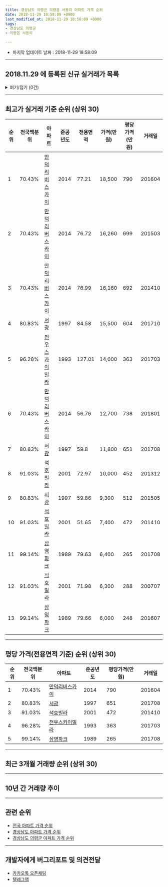 ```yaml
---
title: 경상남도 의령군 의령읍 서동리 아파트 가격 순위
date: 2018-11-29 18:58:09 +0900
last_modified_at: 2018-11-29 18:58:09 +0900
tags:
- 경상남도 의령군
- 의령읍 서동리

---
```


* 마지막 업데이트 날짜 : 2018-11-29 18:58:09

---

## 2018.11.29 에 등록된 신규 실거래가 목록

<details>
<summary>펴기/접기 (0건)</summary>
<div markdown="1">

|아파트|준공년도|전용면적|가격(만원)|평당가격(만원)|거래일|전국백분위|
|---|---|---|---|---|---|---|
|없음|||||||


</div>
</details>

---

## 최고가 실거래 기준 순위 (상위 30)


|순위|전국백분위|아파트|준공년도|전용면적|가격(만원)|평당가격(만원)|거래일|
|---|---|---|---|---|---|---|---|
|1|70.43%|[만덕리버스카이](https://search.naver.com/search.naver?query=%EA%B2%BD%EC%83%81%EB%82%A8%EB%8F%84+%EC%9D%98%EB%A0%B9%EA%B5%B0+%EC%9D%98%EB%A0%B9%EC%9D%8D+%EC%84%9C%EB%8F%99%EB%A6%AC+%EB%A7%8C%EB%8D%95%EB%A6%AC%EB%B2%84%EC%8A%A4%EC%B9%B4%EC%9D%B4)|2014|77.21|18,500|790|201604|
|2|70.43%|[만덕리버스카이](https://search.naver.com/search.naver?query=%EA%B2%BD%EC%83%81%EB%82%A8%EB%8F%84+%EC%9D%98%EB%A0%B9%EA%B5%B0+%EC%9D%98%EB%A0%B9%EC%9D%8D+%EC%84%9C%EB%8F%99%EB%A6%AC+%EB%A7%8C%EB%8D%95%EB%A6%AC%EB%B2%84%EC%8A%A4%EC%B9%B4%EC%9D%B4)|2014|76.72|16,260|699|201503|
|3|70.43%|[만덕리버스카이](https://search.naver.com/search.naver?query=%EA%B2%BD%EC%83%81%EB%82%A8%EB%8F%84+%EC%9D%98%EB%A0%B9%EA%B5%B0+%EC%9D%98%EB%A0%B9%EC%9D%8D+%EC%84%9C%EB%8F%99%EB%A6%AC+%EB%A7%8C%EB%8D%95%EB%A6%AC%EB%B2%84%EC%8A%A4%EC%B9%B4%EC%9D%B4)|2014|76.99|16,160|692|201410|
|4|80.83%|[서광](https://search.naver.com/search.naver?query=%EA%B2%BD%EC%83%81%EB%82%A8%EB%8F%84+%EC%9D%98%EB%A0%B9%EA%B5%B0+%EC%9D%98%EB%A0%B9%EC%9D%8D+%EC%84%9C%EB%8F%99%EB%A6%AC+%EC%84%9C%EA%B4%91)|1997|84.58|15,500|604|201710|
|5|96.28%|[천우스카이빌라](https://search.naver.com/search.naver?query=%EA%B2%BD%EC%83%81%EB%82%A8%EB%8F%84+%EC%9D%98%EB%A0%B9%EA%B5%B0+%EC%9D%98%EB%A0%B9%EC%9D%8D+%EC%84%9C%EB%8F%99%EB%A6%AC+%EC%B2%9C%EC%9A%B0%EC%8A%A4%EC%B9%B4%EC%9D%B4%EB%B9%8C%EB%9D%BC)|1993|127.01|14,000|363|201703|
|6|70.43%|[만덕리버스카이](https://search.naver.com/search.naver?query=%EA%B2%BD%EC%83%81%EB%82%A8%EB%8F%84+%EC%9D%98%EB%A0%B9%EA%B5%B0+%EC%9D%98%EB%A0%B9%EC%9D%8D+%EC%84%9C%EB%8F%99%EB%A6%AC+%EB%A7%8C%EB%8D%95%EB%A6%AC%EB%B2%84%EC%8A%A4%EC%B9%B4%EC%9D%B4)|2014|56.76|12,700|738|201801|
|7|80.83%|[서광](https://search.naver.com/search.naver?query=%EA%B2%BD%EC%83%81%EB%82%A8%EB%8F%84+%EC%9D%98%EB%A0%B9%EA%B5%B0+%EC%9D%98%EB%A0%B9%EC%9D%8D+%EC%84%9C%EB%8F%99%EB%A6%AC+%EC%84%9C%EA%B4%91)|1997|59.8|11,800|651|201708|
|8|91.03%|[석호빌라](https://search.naver.com/search.naver?query=%EA%B2%BD%EC%83%81%EB%82%A8%EB%8F%84+%EC%9D%98%EB%A0%B9%EA%B5%B0+%EC%9D%98%EB%A0%B9%EC%9D%8D+%EC%84%9C%EB%8F%99%EB%A6%AC+%EC%84%9D%ED%98%B8%EB%B9%8C%EB%9D%BC)|2001|72.97|10,000|452|201312|
|9|80.83%|[서광](https://search.naver.com/search.naver?query=%EA%B2%BD%EC%83%81%EB%82%A8%EB%8F%84+%EC%9D%98%EB%A0%B9%EA%B5%B0+%EC%9D%98%EB%A0%B9%EC%9D%8D+%EC%84%9C%EB%8F%99%EB%A6%AC+%EC%84%9C%EA%B4%91)|1997|59.86|9,300|512|201505|
|10|91.03%|[석호빌라](https://search.naver.com/search.naver?query=%EA%B2%BD%EC%83%81%EB%82%A8%EB%8F%84+%EC%9D%98%EB%A0%B9%EA%B5%B0+%EC%9D%98%EB%A0%B9%EC%9D%8D+%EC%84%9C%EB%8F%99%EB%A6%AC+%EC%84%9D%ED%98%B8%EB%B9%8C%EB%9D%BC)|2001|51.65|7,400|472|201410|
|11|99.14%|[삼영파크](https://search.naver.com/search.naver?query=%EA%B2%BD%EC%83%81%EB%82%A8%EB%8F%84+%EC%9D%98%EB%A0%B9%EA%B5%B0+%EC%9D%98%EB%A0%B9%EC%9D%8D+%EC%84%9C%EB%8F%99%EB%A6%AC+%EC%82%BC%EC%98%81%ED%8C%8C%ED%81%AC)|1989|79.63|6,400|265|201708|
|12|91.03%|[석호빌라](https://search.naver.com/search.naver?query=%EA%B2%BD%EC%83%81%EB%82%A8%EB%8F%84+%EC%9D%98%EB%A0%B9%EA%B5%B0+%EC%9D%98%EB%A0%B9%EC%9D%8D+%EC%84%9C%EB%8F%99%EB%A6%AC+%EC%84%9D%ED%98%B8%EB%B9%8C%EB%9D%BC)|2001|71.98|6,300|288|200707|
|13|99.14%|[삼영파크](https://search.naver.com/search.naver?query=%EA%B2%BD%EC%83%81%EB%82%A8%EB%8F%84+%EC%9D%98%EB%A0%B9%EA%B5%B0+%EC%9D%98%EB%A0%B9%EC%9D%8D+%EC%84%9C%EB%8F%99%EB%A6%AC+%EC%82%BC%EC%98%81%ED%8C%8C%ED%81%AC)|1989|79.66|6,000|248|201607|


---

## 평당 가격(전용면적 기준) 순위 (상위 30)


|순위|전국백분위|아파트|준공년도|평당가격(만원)|거래일|
|---|---|---|---|---|---|
|1|70.43%|[만덕리버스카이](https://search.naver.com/search.naver?query=%EA%B2%BD%EC%83%81%EB%82%A8%EB%8F%84+%EC%9D%98%EB%A0%B9%EA%B5%B0+%EC%9D%98%EB%A0%B9%EC%9D%8D+%EC%84%9C%EB%8F%99%EB%A6%AC+%EB%A7%8C%EB%8D%95%EB%A6%AC%EB%B2%84%EC%8A%A4%EC%B9%B4%EC%9D%B4)|2014|790|201604|
|2|80.83%|[서광](https://search.naver.com/search.naver?query=%EA%B2%BD%EC%83%81%EB%82%A8%EB%8F%84+%EC%9D%98%EB%A0%B9%EA%B5%B0+%EC%9D%98%EB%A0%B9%EC%9D%8D+%EC%84%9C%EB%8F%99%EB%A6%AC+%EC%84%9C%EA%B4%91)|1997|651|201708|
|3|91.03%|[석호빌라](https://search.naver.com/search.naver?query=%EA%B2%BD%EC%83%81%EB%82%A8%EB%8F%84+%EC%9D%98%EB%A0%B9%EA%B5%B0+%EC%9D%98%EB%A0%B9%EC%9D%8D+%EC%84%9C%EB%8F%99%EB%A6%AC+%EC%84%9D%ED%98%B8%EB%B9%8C%EB%9D%BC)|2001|472|201410|
|4|96.28%|[천우스카이빌라](https://search.naver.com/search.naver?query=%EA%B2%BD%EC%83%81%EB%82%A8%EB%8F%84+%EC%9D%98%EB%A0%B9%EA%B5%B0+%EC%9D%98%EB%A0%B9%EC%9D%8D+%EC%84%9C%EB%8F%99%EB%A6%AC+%EC%B2%9C%EC%9A%B0%EC%8A%A4%EC%B9%B4%EC%9D%B4%EB%B9%8C%EB%9D%BC)|1993|363|201703|
|5|99.14%|[삼영파크](https://search.naver.com/search.naver?query=%EA%B2%BD%EC%83%81%EB%82%A8%EB%8F%84+%EC%9D%98%EB%A0%B9%EA%B5%B0+%EC%9D%98%EB%A0%B9%EC%9D%8D+%EC%84%9C%EB%8F%99%EB%A6%AC+%EC%82%BC%EC%98%81%ED%8C%8C%ED%81%AC)|1989|265|201708|


---

## 최근 3개월 거래량 순위 (상위 30)


<div style="width:100%;">
    <canvas id="deal_count_ranking" height="250"></canvas>
</div>


<script>
new Chart(document.getElementById("deal_count_ranking"), {
    type: 'horizontalBar',
    data: {
        labels: ['서광', '만덕리버스카이'],
        datasets: [{
            label: '실거래 수',
            data: [2, 1],
            borderColor: "rgba(255, 0, 128, 1)",
            backgroundColor: "rgba(255, 0, 128, 0.5)",
            fill: false,
        }]
    },
    options: {
        responsive: true,
        title: {
            display: true,
            text: '최근 3개월 거래량 순위'
        },
        tooltips: {
            mode: 'index',
            intersect: false,
            callbacks: {
                title: function(tooltipItems, data) {
                    return "실거래 수:";
                },
                label: function(tooltipItem, data) {
                    return data.labels[tooltipItem.index] + ": " + tooltipItem.xLabel;
                }
            }
        },
        hover: {
            mode: 'nearest',
            intersect: true
        },
        scales: {
            xAxes: [{
                display: true,
                scaleLabel: {
                    display: true,
                    labelString: '실거래 수'
                },
                ticks: {
                    suggestedMin: 0,
                }
            }],
            yAxes: [{
                display: true,
                ticks: {
                    autoSkip: false,
                    callback: function(value, index, values) {
                        if (value.length > 15)
                            return value.substr(0, 13) + "...";
                        else
                            return value;
                    }
                },
                scaleLabel: {
                    display: false,
                }
            }]
        }
    }
});

</script>


---

## 10년 간 거래량 추이


<div style="width:100%;">
    <canvas id="deal_progress" height="250"></canvas>
</div>

<script>
new Chart(document.getElementById("deal_progress"), {
    type: 'line',
    data: {
        labels: ['200811','200812','200901','200902','200903','200904','200905','200906','200907','200908','200909','200910','200911','200912','201001','201002','201003','201004','201005','201006','201007','201008','201009','201010','201011','201012','201101','201102','201103','201104','201105','201106','201107','201108','201109','201110','201111','201112','201201','201202','201203','201204','201205','201206','201207','201208','201209','201210','201211','201212','201301','201302','201303','201304','201305','201306','201307','201308','201309','201310','201311','201312','201401','201402','201403','201404','201405','201406','201407','201408','201409','201410','201411','201412','201501','201502','201503','201504','201505','201506','201507','201508','201509','201510','201511','201512','201601','201602','201603','201604','201605','201606','201607','201608','201609','201610','201611','201612','201701','201702','201703','201704','201705','201706','201707','201708','201709','201710','201711','201712','201801','201802','201803','201804','201805','201806','201807','201808','201809','201810','201811'],
        datasets: [{
            label: '실거래 수',
            pointRadius: 1,
            data: [1, 0, 2, 2, 0, 0, 0, 1, 0, 0, 2, 0, 2, 0, 1, 1, 0, 1, 0, 0, 0, 3, 0, 0, 1, 0, 1, 0, 0, 1, 2, 1, 1, 0, 0, 0, 2, 0, 0, 0, 2, 2, 2, 0, 2, 1, 0, 0, 1, 0, 0, 1, 1, 0, 0, 2, 0, 0, 2, 0, 0, 1, 1, 7, 10, 5, 2, 3, 3, 0, 2, 4, 9, 0, 4, 2, 11, 0, 1, 2, 1, 1, 1, 0, 0, 2, 1, 0, 2, 1, 0, 1, 1, 0, 0, 1, 1, 0, 1, 1, 1, 1, 0, 2, 0, 2, 0, 3, 1, 1, 2, 0, 0, 0, 0, 0, 1, 2, 2, 1, 0],
            borderColor: "rgba(255, 201, 14, 1)",
            backgroundColor: "rgba(255, 201, 14, 0.5)",
            fill: true,
        }]
    },
    options: {
        responsive: true,
        title: {
            display: true,
            text: '10년간 거래량 추이'
        },
        tooltips: {
            mode: 'index',
            intersect: false,
        },
        hover: {
            mode: 'nearest',
            intersect: true
        },
        scales: {
            xAxes: [{
                display: true,
                scaleLabel: {
                    display: true,
                    labelString: '년/월'
                }
            }],
            yAxes: [{
                display: true,
                ticks: {
                    suggestedMin: 0,
                },
                scaleLabel: {
                    display: true,
                    labelString: '실거래 수'
                }
            }]
        }
    }
});

</script>


---

## 관련 순위

- [전국 아파트 가격 순위](https://inasie.github.io/apt-ranking/전국)
- [경상남도 아파트 가격 순위](https://inasie.github.io/apt-ranking/경상남도)
- [경상남도 의령군 아파트 가격 순위](https://inasie.github.io/apt-ranking/경상남도-의령군)


---

## 개발자에게 버그리포트 및 의견전달

- [카카오톡 오픈채팅](https://open.kakao.com/o/gLJUAP4)
- [텔레그램](https://t.me/inasie)

